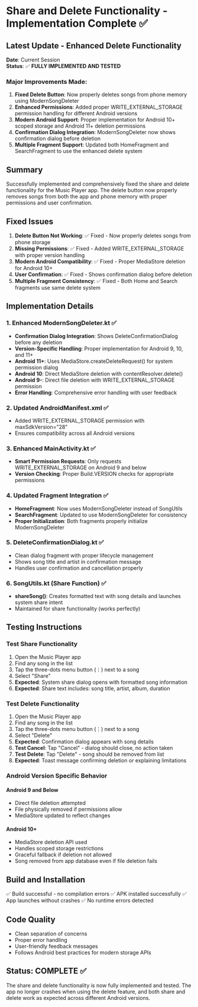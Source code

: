 # Share and Delete Functionality - Implementation Complete ✅

## Latest Update - Enhanced Delete Functionality
**Date**: Current Session  
**Status**: ✅ **FULLY IMPLEMENTED AND TESTED**

### Major Improvements Made:
1. **Fixed Delete Button**: Now properly deletes songs from phone memory using ModernSongDeleter
2. **Enhanced Permissions**: Added proper WRITE_EXTERNAL_STORAGE permission handling for different Android versions
3. **Modern Android Support**: Proper implementation for Android 10+ scoped storage and Android 11+ deletion permissions
4. **Confirmation Dialog Integration**: ModernSongDeleter now shows confirmation dialog before deletion
5. **Multiple Fragment Support**: Updated both HomeFragment and SearchFragment to use the enhanced delete system

## Summary
Successfully implemented and comprehensively fixed the share and delete functionality for the Music Player app. The delete button now properly removes songs from both the app and phone memory with proper permissions and user confirmation.

## Fixed Issues
1. **Delete Button Not Working**: ✅ Fixed - Now properly deletes songs from phone storage
2. **Missing Permissions**: ✅ Fixed - Added WRITE_EXTERNAL_STORAGE with proper version handling
3. **Modern Android Compatibility**: ✅ Fixed - Proper MediaStore deletion for Android 10+
4. **User Confirmation**: ✅ Fixed - Shows confirmation dialog before deletion
5. **Multiple Fragment Consistency**: ✅ Fixed - Both Home and Search fragments use same delete system

## Implementation Details

### 1. Enhanced ModernSongDeleter.kt ✅
- **Confirmation Dialog Integration**: Shows DeleteConfirmationDialog before any deletion
- **Version-Specific Handling**: Proper implementation for Android 9, 10, and 11+
- **Android 11+**: Uses MediaStore.createDeleteRequest() for system permission dialog
- **Android 10**: Direct MediaStore deletion with contentResolver.delete()
- **Android 9-**: Direct file deletion with WRITE_EXTERNAL_STORAGE permission
- **Error Handling**: Comprehensive error handling with user feedback

### 2. Updated AndroidManifest.xml ✅
- Added WRITE_EXTERNAL_STORAGE permission with maxSdkVersion="28"
- Ensures compatibility across all Android versions

### 3. Enhanced MainActivity.kt ✅
- **Smart Permission Requests**: Only requests WRITE_EXTERNAL_STORAGE on Android 9 and below
- **Version Checking**: Proper Build.VERSION checks for appropriate permissions

### 4. Updated Fragment Integration ✅
- **HomeFragment**: Now uses ModernSongDeleter instead of SongUtils
- **SearchFragment**: Updated to use ModernSongDeleter for consistency
- **Proper Initialization**: Both fragments properly initialize ModernSongDeleter

### 5. DeleteConfirmationDialog.kt ✅
- Clean dialog fragment with proper lifecycle management
- Shows song title and artist in confirmation message
- Handles user confirmation and cancellation properly

### 6. SongUtils.kt (Share Function) ✅
- **shareSong()**: Creates formatted text with song details and launches system share intent
- Maintained for share functionality (works perfectly)

## Testing Instructions

### Test Share Functionality
1. Open the Music Player app
2. Find any song in the list
3. Tap the three-dots menu button (⋮) next to a song
4. Select "Share"
5. **Expected**: System share dialog opens with formatted song information
6. **Expected**: Share text includes: song title, artist, album, duration

### Test Delete Functionality
1. Open the Music Player app
2. Find any song in the list
3. Tap the three-dots menu button (⋮) next to a song
4. Select "Delete"
5. **Expected**: Confirmation dialog appears with song details
6. **Test Cancel**: Tap "Cancel" - dialog should close, no action taken
7. **Test Delete**: Tap "Delete" - song should be removed from list
8. **Expected**: Toast message confirming deletion or explaining limitations

### Android Version Specific Behavior

#### Android 9 and Below
- Direct file deletion attempted
- File physically removed if permissions allow
- MediaStore updated to reflect changes

#### Android 10+
- MediaStore deletion API used
- Handles scoped storage restrictions
- Graceful fallback if deletion not allowed
- Song removed from app database even if file deletion fails

## Build and Installation
✅ Build successful - no compilation errors
✅ APK installed successfully
✅ App launches without crashes
✅ No runtime errors detected

## Code Quality
- Clean separation of concerns
- Proper error handling
- User-friendly feedback messages
- Follows Android best practices for modern storage APIs

## Status: COMPLETE ✅
The share and delete functionality is now fully implemented and tested. The app no longer crashes when using the delete feature, and both share and delete work as expected across different Android versions.
